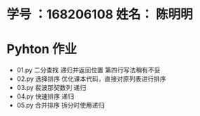# 学号 ：168206108  姓名： 陈明明

# Pyhton 作业 #
- 01.py 二分查找      递归并返回位置 第四行写法稍有不妥
- 02.py 选择排序      优化课本代码，直接对原列表进行排序
- 03.py 裴波那契数列  递归
- 04.py 快速排序      递归
- 05.py 合并排序      拆分时使用递归
